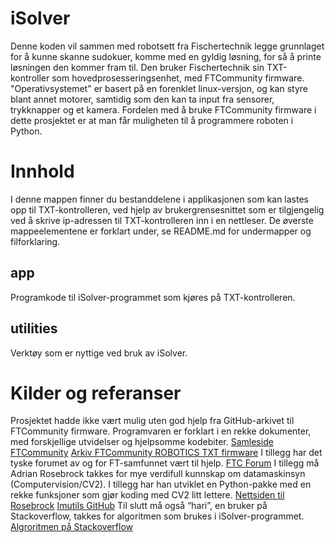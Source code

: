 # iSolver
Denne koden vil sammen med robotsett fra Fischertechnik legge grunnlaget for å kunne skanne sudokuer, komme med en gyldig løsning, for så å printe løsningen den kommer fram til. Den bruker Fischertechnik sin TXT-kontroller som hovedprosesseringsenhet, med FTCommunity firmware. "Operativsystemet" er basert på en forenklet linux-versjon, og kan styre blant annet motorer, samtidig som den kan ta input fra sensorer, trykknapper og et kamera. Fordelen med å bruke FTCommunity firmware i dette prosjektet er at man får muligheten til å programmere roboten i Python.

# Innhold
I denne mappen finner du bestanddelene i applikasjonen som kan lastes opp til TXT-kontrolleren, ved hjelp av brukergrensesnittet som er tilgjengelig ved å skrive ip-adressen til TXT-kontrolleren inn i en nettleser.
De øverste mappeelementene er forklart under, se README.md for undermapper og filforklaring.

## app
Programkode til iSolver-programmet som kjøres på TXT-kontrolleren.

## utilities
Verktøy som er nyttige ved bruk av iSolver.

# Kilder og referanser
Prosjektet hadde ikke vært mulig uten god hjelp fra GitHub-arkivet til FTCommunity firmware. Programvaren er forklart i en rekke dokumenter, med forskjellige utvidelser og hjelpsomme kodebiter.
[Samleside FTCommunity](https://github.com/ftCommunity)
[Arkiv FTCommunity ROBOTICS TXT firmware](https://github.com/ftCommunity/ftcommunity-TXT)
I tillegg har det tyske forumet av og for FT-samfunnet vært til hjelp.
[FTC Forum](https://forum.ftcommunity.de)
I tillegg må Adrian Rosebrock takkes for mye verdifull kunnskap om datamaskinsyn (Computervision/CV2). I tillegg har han utviklet en Python-pakke med en rekke funksjoner som gjør koding med CV2 litt lettere.
[Nettsiden til Rosebrock](https://www.pyimagesearch.com/)
[Imutils GitHub](https://github.com/jrosebr1/imutils)
Til slutt må også “hari”, en bruker på Stackoverflow, takkes for algoritmen som brukes i iSolver-programmet.
[Algroritmen på Stackoverflow](https://stackoverflow.com/a/20279566)